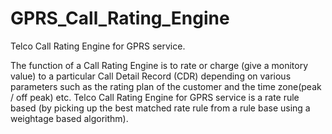 # GPRS_Call_Rating_Engine

Telco Call Rating Engine for GPRS service.

The function of a Call Rating Engine is to rate or charge (give a monitory value) to a particular Call Detail Record (CDR) depending on various parameters such as the rating plan of the customer and the time zone(peak / off peak) etc. Telco Call Rating Engine for GPRS service is a rate rule based (by picking up the best matched rate rule from a rule base using a weightage based algorithm).
